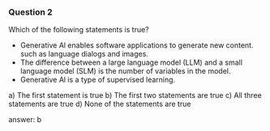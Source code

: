 ### Question 2

Which of the following statements is true? 

- Generative Al enables software applications to generate new content. such as language dialogs and images.
- The difference between a large language model (LLM) and a small language model (SLM) is the number of variables in the model.
- Generative Al is a type of supervised learning.

a) The first statement is true
b) The first two statements are true
c) All three statements are true
d) None of the statements are true

answer: b

